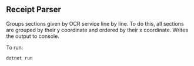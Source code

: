 ## Receipt Parser

Groups sections given by OCR service line by line. To do this, all sections are grouped by their y coordinate and ordered by their x coordinate. Writes the output to console.

To run:

```
dotnet run
```